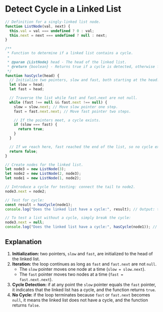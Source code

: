 # Detect Cycle in a Linked List

```js
// Definition for a singly-linked list node.
function ListNode(val, next) {
  this.val = val === undefined ? 0 : val;
  this.next = next === undefined ? null : next;
}

/**
 * Function to determine if a linked list contains a cycle.
 *
 * @param {ListNode} head - The head of the linked list.
 * @return {boolean} - Returns true if a cycle is detected, otherwise false.
 */
function hasCycle(head) {
  // Initialize two pointers, slow and fast, both starting at the head.
  let slow = head;
  let fast = head;

  // Traverse the list while fast and fast.next are not null.
  while (fast !== null && fast.next !== null) {
    slow = slow.next; // Move slow pointer one step.
    fast = fast.next.next; // Move fast pointer two steps.

    // If the pointers meet, a cycle exists.
    if (slow === fast) {
      return true;
    }
  }

  // If we reach here, fast reached the end of the list, so no cycle exists.
  return false;
}

// Create nodes for the linked list.
let node3 = new ListNode(3);
let node2 = new ListNode(2, node3);
let node1 = new ListNode(1, node2);

// Introduce a cycle for testing: connect the tail to node2.
node3.next = node2;

// Test for cycle:
const result = hasCycle(node1);
console.log("Does the linked list have a cycle:", result); // Output: true

// To test a list without a cycle, simply break the cycle:
node3.next = null;
console.log("Does the linked list have a cycle:", hasCycle(node1)); // Output: false
```

## Explanation

1. **Initialization:** two pointers, `slow` and `fast`, are initialized to the head of the linked list.
2. **Iteration:** the loop continues as long as `fast` and `fast.next` are not `null`.
   - The `slow` pointer moves one node at a time (`slow = slow.next`).
   - The `fast` pointer moves two nodes at a time (`fast = fast.next.next`).
3. **Cycle Detection:** if at any point the `slow` pointer equals the `fast` pointer, it indicates that the linked list has a cycle, and the function returns `true`.
4. **No Cycle:** if the loop terminates because `fast` or `fast.next` becomes `null`, it means the linked list does not have a cycle, and the function returns `false`.
